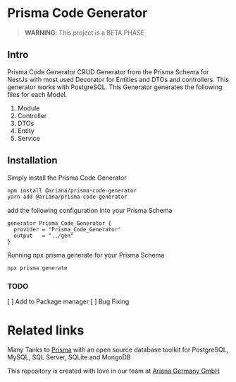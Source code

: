# Prisma Code Generator

> **WARNING**: This project is a BETA PHASE

## **Intro**

Prisma Code Generator CRUD Generator from the Prisma Schema for NestJs with most used Decorator for Entities and DTOs and controllers. This generator works with PostgreSQL. This Generator generates the following files for each Model.

1. Module
2. Controller
3. DTOs
4. Entity
5. Service

## Installation

Simply install the Prisma Code Generator

```bash
npm install @ariana/prisma-code-generator
yarn add @ariana/prisma-code-generator
```

add the following configuration into your Prisma Schema

```TS
generator Prisma_Code_Generator {
  provider = "Prisma_Code_Generator"
  output   = "../gen"
}
```

Running npx prisma generate for your Prisma Schema

```bash
npx prisma generate
```

### TODO

[ ] Add to Package manager
[ ] Bug Fixing

# Related links

Many Tanks to [Prisma](https://www.prisma.io/) with an open source database toolkit for PostgreSQL, MySQL, SQL Server, SQLite and MongoDB

This repository is created with love in our team at [Ariana Germany GmbH](https://www.arianagermany.com/)
